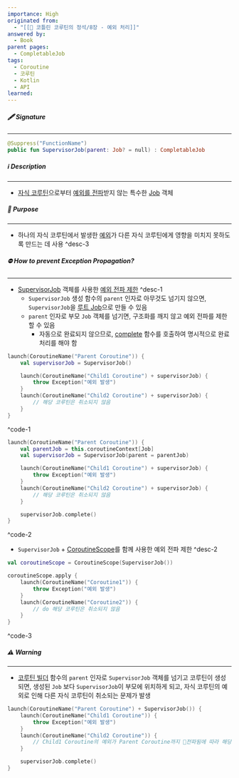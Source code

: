 ```yaml
---
importance: High
originated from:
  - "[[📘 코틀린 코루틴의 정석/8장 - 예외 처리]]"
answered by:
  - Book
parent pages:
  - CompletableJob
tags:
  - Coroutine
  - 코루틴
  - Kotlin
  - API
learned:
---
```

##### 🖋️ Signature
---
```Kotlin
@Suppress("FunctionName")  
public fun SupervisorJob(parent: Job? = null) : CompletableJob
```

##### ℹ️ Description
---
- [자식 코루틴](자식%20코루틴.md)으로부터 [예외를 전파](예외%20전파.md)받지 않는 특수한 [Job](Job.md) 객체

##### 🎯 Purpose
---
- 하나의 자식 코루틴에서 발생한 [예외](예외.md)가 다른 자식 코루틴에게 영향을 미치지 못하도록 만드는 데 사용 ^desc-3

##### ⛔️ How to prevent Exception Propagation?
---
- [SupervisorJob](SupervisorJob.md) 객체를 사용한 [예외 전파 제한](예외%20전파%20제한.md) ^desc-1
	- `SupervisorJob` 생성 함수의 `parent` 인자로 아무것도 넘기지 않으면, `SupervisorJob`을 [루트 Job](루트%20Job.md)으로 만들 수 있음
	- `parent` 인자로 부모 `Job` 객체를 넘기면, 구조화를 깨지 않고 예외 전파를 제한할 수 있음
		- 자동으로 완료되지 않으므로, [complete](CompletableJob.complete.md) 함수를 호출하여 명시적으로 완료 처리를 해야 함
```Kotlin
launch(CoroutineName("Parent Coroutine")) {
    val supervisorJob = SupervisorJob()

	launch(CoroutineName("Child1 Coroutine") + supervisorJob) {
		throw Exception("예외 발생")
	}
	launch(CoroutineName("Child2 Coroutine") + supervisorJob) {
		// 해당 코루틴은 취소되지 않음
	}
}
```
^code-1

```Kotlin
launch(CoroutineName("Parent Coroutine")) {
    val parentJob = this.coroutineContext[Job]
    val supervisorJob = SupervisorJob(parent = parentJob)

	launch(CoroutineName("Child1 Coroutine") + supervisorJob) {
		throw Exception("예외 발생")
	}
	launch(CoroutineName("Child2 Coroutine") + supervisorJob) {
		// 해당 코루틴은 취소되지 않음
	}

	supervisorJob.complete()
}
```
^code-2

- `SupervisorJob` + [CoroutineScope](CoroutineScope.md)를 함께 사용한 예외 전파 제한 ^desc-2
```Kotlin
val coroutineScope = CoroutineScope(SupervisorJob())

coroutineScope.apply {
    launch(CoroutineName("Coroutine1")) {
        throw Exception("예외 발생")
    }
    launch(CoroutineName("Coroutine2")) {
        // do 해당 코루틴은 취소되지 않음
    }
}
```
^code-3

##### ⚠️ Warning
---
- [코루틴 빌더](코루틴%20빌더.md) 함수의 `parent` 인자로 `SupervisorJob` 객체를 넘기고 코루틴이 생성되면, 생성된 `Job` 보다 `SupervisorJob`이 부모에 위치하게 되고, 자식 코루틴의 예외로 인해 다른 자식 코루틴이 취소되는 문제가 발생
```Kotlin
launch(CoroutineName("Parent Coroutine") + SupervisorJob()) {
	launch(CoroutineName("Child1 Coroutine")) {
		throw Exception("예외 발생")
	}
	launch(CoroutineName("Child2 Coroutine")) {
		// Child1 Coroutine의 예외가 Parent Coroutine까지 전파됨에 따라 해당 코루틴은 취소됨
	}

	supervisorJob.complete()
}
```
